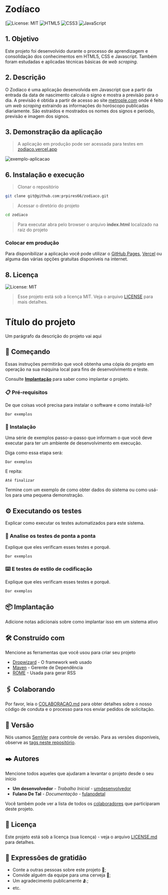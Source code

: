 # Zodíaco
[![License: MIT](https://img.shields.io/github/license/prpires66/nlw-esports?style=for-the-badge)
![HTML5](https://img.shields.io/badge/html5-%23E34F26.svg?style=for-the-badge&logo=html5&logoColor=white)
![CSS3](https://img.shields.io/badge/css3-%231572B6.svg?style=for-the-badge&logo=css3&logoColor=white)
![JavaScript](https://img.shields.io/badge/javascript-%23323330.svg?style=for-the-badge&logo=javascript&logoColor=%23F7DF1E)

## 1. Objetivo
 Este projeto foi desenvolvido durante o processo de aprendizagem e consolidação dos conhecimentos em HTML5, CSS e Javascript. Também foram estudadas e aplicadas técnicas básicas de *web scraping*.

## 2. Descrição
O Zodíaco é uma aplicação desenvolvida em Javascript que a partir da entrada da data de nascimento calcula o signo e mostra a previsão para o dia. A previsão é obtida a partir de acesso ao site [metrople.com](https://www.metropoles.com/) onde é feito um *web scraping* extraindo as informações do horóscopo publicadas diariamente. São estraídos e mostrados os nomes dos signos e período, previsão e imagem dos signos.

## 3. Demonstração da aplicação
> A aplicação em produção pode ser acessada para testes em [zodiaco.vercel.app](https://zodiaco.vercel.app/)

![exemplo-aplicacao](https://user-images.githubusercontent.com/4954302/191548601-c8faa155-b527-4729-890d-1a7735670d8a.png)
   
## 6. Instalação e execução
> Clonar o repositório

   ```sh
  git clone git@github.com:prpires66/zodiaco.git
   ```
> Acessar o diretório do projeto   
   ```sh
   cd zodiaco
   ```
> Para executar abra pelo browser o arquivo **index.html** localizado na raiz do projeto   

### Colocar em produção
Para disponibilizar a aplicação você pode utilizar o [GitHub Pages](https://pages.github.com/), [Vercel](https://vercel.com/) ou alguma das várias opções gratuitas disponíveis na internet.

## 8. Licença
![License: MIT](https://img.shields.io/github/license/prpires66/nlw-esports?style=for-the-badge)

> Esse projeto está sob a licença MIT. Veja o arquivo [LICENSE](./LICENSE.md) para mais detalhes.


# Título do projeto

Um parágrafo da descrição do projeto vai aqui

## 🚀 Começando

Essas instruções permitirão que você obtenha uma cópia do projeto em operação na sua máquina local para fins de desenvolvimento e teste.

Consulte **[Implantação](#-implanta%C3%A7%C3%A3o)** para saber como implantar o projeto.

### 📋 Pré-requisitos

De que coisas você precisa para instalar o software e como instalá-lo?

```
Dar exemplos
```

### 🔧 Instalação

Uma série de exemplos passo-a-passo que informam o que você deve executar para ter um ambiente de desenvolvimento em execução.

Diga como essa etapa será:

```
Dar exemplos
```

E repita:

```
Até finalizar
```

Termine com um exemplo de como obter dados do sistema ou como usá-los para uma pequena demonstração.

## ⚙️ Executando os testes

Explicar como executar os testes automatizados para este sistema.

### 🔩 Analise os testes de ponta a ponta

Explique que eles verificam esses testes e porquê.

```
Dar exemplos
```

### ⌨️ E testes de estilo de codificação

Explique que eles verificam esses testes e porquê.

```
Dar exemplos
```

## 📦 Implantação

Adicione notas adicionais sobre como implantar isso em um sistema ativo

## 🛠️ Construído com

Mencione as ferramentas que você usou para criar seu projeto

* [Dropwizard](http://www.dropwizard.io/1.0.2/docs/) - O framework web usado
* [Maven](https://maven.apache.org/) - Gerente de Dependência
* [ROME](https://rometools.github.io/rome/) - Usada para gerar RSS

## 🖇️ Colaborando

Por favor, leia o [COLABORACAO.md](https://gist.github.com/usuario/linkParaInfoSobreContribuicoes) para obter detalhes sobre o nosso código de conduta e o processo para nos enviar pedidos de solicitação.

## 📌 Versão

Nós usamos [SemVer](http://semver.org/) para controle de versão. Para as versões disponíveis, observe as [tags neste repositório](https://github.com/suas/tags/do/projeto). 

## ✒️ Autores

Mencione todos aqueles que ajudaram a levantar o projeto desde o seu início

* **Um desenvolvedor** - *Trabalho Inicial* - [umdesenvolvedor](https://github.com/linkParaPerfil)
* **Fulano De Tal** - *Documentação* - [fulanodetal](https://github.com/linkParaPerfil)

Você também pode ver a lista de todos os [colaboradores](https://github.com/usuario/projeto/colaboradores) que participaram deste projeto.

## 📄 Licença

Este projeto está sob a licença (sua licença) - veja o arquivo [LICENSE.md](https://github.com/usuario/projeto/licenca) para detalhes.

## 🎁 Expressões de gratidão

* Conte a outras pessoas sobre este projeto 📢;
* Convide alguém da equipe para uma cerveja 🍺;
* Um agradecimento publicamente 🫂;
* etc.
